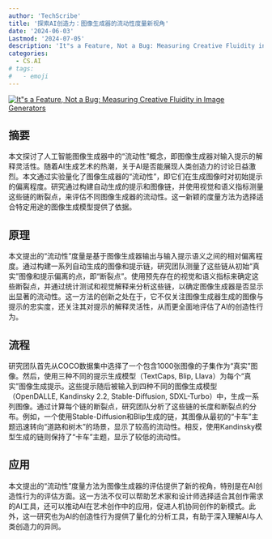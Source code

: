 ```yaml
---
author: 'TechScribe'
title: '探索AI创造力：图像生成器的流动性度量新视角'
date: '2024-06-03'
Lastmod: '2024-07-05'
description: 'It"s a Feature, Not a Bug: Measuring Creative Fluidity in Image Generators'
categories:
  - CS.AI
# tags:
#   - emoji
---
```


[![It"s a Feature, Not a Bug: Measuring Creative Fluidity in Image Generators](https://arxiv-research-1301205113.cos.ap-guangzhou.myqcloud.com/images/2406.18570v1.pdf_0.jpg)](https://arxiv.org/abs/2406.18570v1)

## 摘要

本文探讨了人工智能图像生成器中的“流动性”概念，即图像生成器对输入提示的解释灵活性。随着AI生成艺术的热潮，关于AI是否能展现人类创造力的讨论日益激烈。本文通过实验量化了图像生成器的“流动性”，即它们在生成图像时对初始提示的偏离程度。研究通过构建自动生成的提示和图像链，并使用视觉和语义指标测量这些链的断裂点，来评估不同图像生成器的流动性。这一新颖的度量方法为选择适合特定用途的图像生成模型提供了依据。<!--more-->

## 原理

本文提出的“流动性”度量是基于图像生成器输出与输入提示语义之间的相对偏离程度。通过构建一系列自动生成的图像和提示链，研究团队测量了这些链从初始“真实”图像和提示偏离的点，即“断裂点”。使用预先存在的视觉和语义指标来确定这些断裂点，并通过统计测试和视觉解释来分析这些链，以确定图像生成器是否显示出显著的流动性。这一方法的创新之处在于，它不仅关注图像生成器生成的图像与提示的忠实度，还关注其对提示的解释灵活性，从而更全面地评估了AI的创造性行为。

## 流程

研究团队首先从COCO数据集中选择了一个包含1000张图像的子集作为“真实”图像。然后，使用三种不同的提示生成模型（TextCaps, Blip, Llava）为每个“真实”图像生成提示。这些提示随后被输入到四种不同的图像生成模型（OpenDALLE, Kandinsky 2.2, Stable-Diffusion, SDXL-Turbo）中，生成一系列图像。通过计算每个链的断裂点，研究团队分析了这些链的长度和断裂点的分布。例如，一个使用Stable-Diffusion和Blip生成的链，其图像从最初的“卡车”主题迅速转向“道路和树木”的场景，显示了较高的流动性。相反，使用Kandinsky模型生成的链则保持了“卡车”主题，显示了较低的流动性。

## 应用

本文提出的“流动性”度量方法为图像生成器的评估提供了新的视角，特别是在AI创造性行为的评估方面。这一方法不仅可以帮助艺术家和设计师选择适合其创作需求的AI工具，还可以推动AI在艺术创作中的应用，促进人机协同创作的新模式。此外，这一研究也为AI的创造性行为提供了量化的分析工具，有助于深入理解AI与人类创造力的异同。